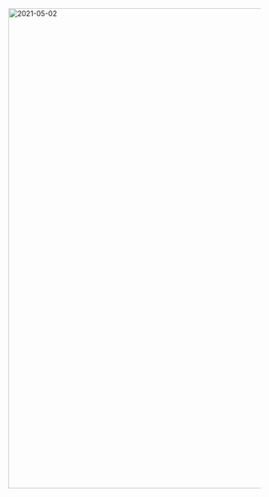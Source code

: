 <img width="960" alt="2021-05-02" src="https://user-images.githubusercontent.com/83162912/116799025-98279980-ab1f-11eb-87b2-eef5ece07da5.png">
